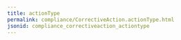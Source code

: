 ```yaml
---
title: actionType
permalink: compliance/CorrectiveAction.actionType.html
jsonid: compliance_correctiveaction_actiontype
---
```

